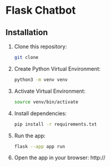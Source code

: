 # Flask Chatbot

## Installation

1. Clone this repository:
    ```bash
    git clone
    ```
2. Create Python Virtual Environment:
    ```bash
    python3 -m venv venv
    ```
3. Activate Virtual Environment:
    ```bash
    source venv/bin/activate
    ```
4. Install dependencies:
    ```bash
    pip install -r requirements.txt
    ```
5. Run the app:
    ```bash
    flask --app app run
    ```
6. Open the app in your browser: http://

